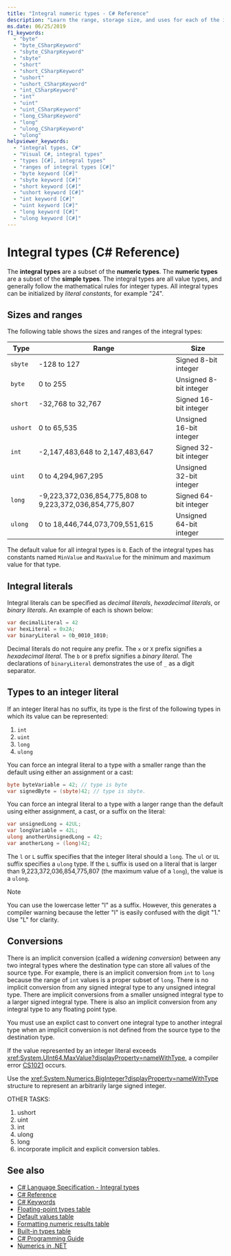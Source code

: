 ```yaml
---
title: "Integral numeric types - C# Reference"
description: "Learn the range, storage size, and uses for each of the integral numeric types."
ms.date: 06/25/2019
f1_keywords:
  - "byte"
  - "byte_CSharpKeyword"
  - "sbyte_CSharpKeyword"
  - "sbyte"
  - "short"
  - "short_CSharpKeyword"
  - "ushort"
  - "ushort_CSharpKeyword"
  - "int_CSharpKeyword"
  - "int"
  - "uint"
  - "uint_CSharpKeyword"
  - "long_CSharpKeyword"
  - "long"
  - "ulong_CSharpKeyword"
  - "ulong"
helpviewer_keywords: 
  - "integral types, C#"
  - "Visual C#, integral types"
  - "types [C#], integral types"
  - "ranges of integral types [C#]"
  - "byte keyword [C#]"
  - "sbyte keyword [C#]"
  - "short keyword [C#]"
  - "ushort keyword [C#]"
  - "int keyword [C#]"
  - "uint keyword [C#]"
  - "long keyword [C#]"
  - "ulong keyword [C#]"
---
```

# Integral types  (C# Reference)

The **integral types** are a subset of the **numeric types**. The **numeric types** are a subset of the **simple types**. The integral types are all value types, and generally follow the mathematical rules for integer types. All integral types can be initialized by *literal constants*, for example "24".

## Sizes and ranges

The following table shows the sizes and ranges of the integral types:

|Type|Range|Size|  
|----------|-----------|----------|  
|`sbyte`|-128 to 127|Signed 8-bit integer|  
|`byte`|0 to 255|Unsigned 8-bit integer|  
|`short`|-32,768 to 32,767|Signed 16-bit integer|  
|`ushort`|0 to 65,535|Unsigned 16-bit integer|  
|`int`|-2,147,483,648 to 2,147,483,647|Signed 32-bit integer|  
|`uint`|0 to 4,294,967,295|Unsigned 32-bit integer|  
|`long`|-9,223,372,036,854,775,808 to 9,223,372,036,854,775,807|Signed 64-bit integer|  
|`ulong`|0 to 18,446,744,073,709,551,615|Unsigned 64-bit integer|  

The default value for all integral types is `0`. Each of the integral types has constants named `MinValue` and `MaxValue` for the minimum and maximum value for that type.

## Integral literals

Integral literals can be specified as *decimal literals*, *hexadecimal literals*, or *binary literals*. An example of each is shown below:

```csharp
var decimalLiteral = 42
var hexLiteral = 0x2A;
var binaryLiteral = 0b_0010_1010;
```

Decimal literals do not require any prefix. The `x` or `X` prefix signifies a *hexadecimal literal*. The `b` or `B` prefix signifies a *binary literal*.  The declarations of `binaryLiteral` demonstrates the use of `_` as a digit separator.

## Types to an integer literal

If an integer literal has no suffix, its type is the first of the following types in which its value can be represented:

1. `int`
1. `uint`
1. `long`
1. `ulong`

You can force an integral literal to a type with a smaller range than the default using either an assignment or a cast:

```csharp
byte byteVariable = 42; // type is byte
var signedByte = (sbyte)42; // type is sbyte.
```

You can force an integral literal to a type with a larger range than the default using either assignment, a cast, or a suffix on the literal:

```csharp
var unsignedLong = 42UL;
var longVariable = 42L;
ulong anotherUnsignedLong = 42;
var anotherLong = (long)42;
```

The `l` or `L` suffix specifies that the integer literal should a `long`. The `ul` or `UL` suffix specifies a `ulong` type. If the `L` suffix is used on a literal that is larger than 9,223,372,036,854,775,807 (the maximum value of a `long`), the value is a `ulong`.

> [!NOTE]
> You can use the lowercase letter "l" as a suffix. However, this generates a compiler warning because the letter "l" is easily confused with the digit "1." Use "L" for clarity.

## Conversions

There is an implicit conversion (called a *widening conversion*) between any two integral types where the destination type can store all values of the source type. For example, there is an implicit conversion from `int` to `long` because the range of `int` values is a proper subset of `long`. There is no implicit conversion from any signed integral type to any unsigned integral type. There are implicit conversions from a smaller unsigned integral type to a larger signed integral type. There is also an implicit conversion from any integral type to any floating point type.

You must use an explict cast to convert one integral type to another integral type when an implicit conversion is not defined from the source type to the destination type.

If the value represented by an integer literal exceeds <xref:System.UInt64.MaxValue?displayProperty=nameWithType>, a compiler error [CS1021](../../misc/cs1021.md) occurs.

Use the <xref:System.Numerics.BigInteger?displayProperty=nameWithType> structure to represent an arbitrarily large signed integer.

OTHER TASKS:

1. ushort
1. uint
1. int
1. ulong
1. long
1. incorporate implicit and explicit conversion tables.


## See also

- [C# Language Specification - Integral types](~/_csharplang/spec/types.md#integral-types.md)
- [C# Reference](../index.md)
- [C# Keywords](index.md)
- [Floating-point types table](floating-point-types-table.md)
- [Default values table](default-values-table.md)
- [Formatting numeric results table](formatting-numeric-results-table.md)
- [Built-in types table](built-in-types-table.md)
- [C# Programming Guide](../../programming-guide/index.md)
- [Numerics in .NET](../../../standard/numerics.md)
